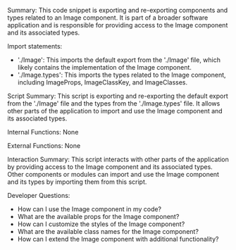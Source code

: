 Summary:
This code snippet is exporting and re-exporting components and types related to an Image component. It is part of a broader software application and is responsible for providing access to the Image component and its associated types.

Import statements:
- './Image': This imports the default export from the './Image' file, which likely contains the implementation of the Image component.
- './Image.types': This imports the types related to the Image component, including ImageProps, ImageClassKey, and ImageClasses.

Script Summary:
This script is exporting and re-exporting the default export from the './Image' file and the types from the './Image.types' file. It allows other parts of the application to import and use the Image component and its associated types.

Internal Functions:
None

External Functions:
None

Interaction Summary:
This script interacts with other parts of the application by providing access to the Image component and its associated types. Other components or modules can import and use the Image component and its types by importing them from this script.

Developer Questions:
- How can I use the Image component in my code?
- What are the available props for the Image component?
- How can I customize the styles of the Image component?
- What are the available class names for the Image component?
- How can I extend the Image component with additional functionality?
